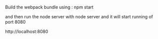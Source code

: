 Build the webpack bundle using  : npm start

and then run the node server with node server and it will start running of port 8080


http://localhost:8080
